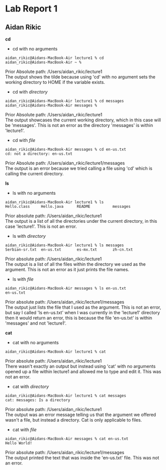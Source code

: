 # Lab Report 1
## Aidan Rikic

**cd**
* cd with no arguments
```
aidan_rikic@Aidans-MacBook-Air lecture1 % cd
aidan_rikic@Aidans-MacBook-Air ~ % 
```
Prior Absolute path: /Users/aidan_rikic/lecture1 \
The output shows the tilde because using 'cd' with no argument sets the working directory to HOME if the variable exists.

* cd with *directory*
```
aidan_rikic@Aidans-MacBook-Air lecture1 % cd messages 
aidan_rikic@Aidans-MacBook-Air messages %
```
Prior Absolute path: /Users/aidan_rikic/lecture1 \
The output showcases the current working directory, which in this case will be 'messages'. This is not an error as the directory 'messages' is within 'lecture1'.

* cd with *file*
```
aidan_rikic@Aidans-MacBook-Air messages % cd en-us.txt
cd: not a directory: en-us.txt
```
Prior Absolute path: /Users/aidan_rikic/lecture1/messages \
The output is an error because we tried calling a file using 'cd' which is calling the current directory. 

**ls** 
* ls with no arguments
```
aidan_rikic@Aidans-MacBook-Air lecture1 % ls
Hello.class     Hello.java      README          messages
```
Prior absolute path: /Users/aidan_rikic/lecture1 \
The output is a list of all the directories under the current directory, in this case 'lecture1'. This is not an error. 

* ls with *directory*
```
aidan_rikic@Aidans-MacBook-Air lecture1 % ls messages 
Serbian-sr.txt  en-us.txt       es-mx.txt       zh-cn.txt
```
Prior absolute path: /Users/aidan_rikic/lecture1 \
The output is a list of all the files within the directory we used as the argument. This is not an error as it just prints the file names.

* ls with *file*
```
aidan_rikic@Aidans-MacBook-Air messages % ls en-us.txt
en-us.txt
```
Prior absolute path: /Users/aidan_rikic/lecture1/messages \
The output just lists the file that I used as the argument. This is not an error, but say I called 'ls en-us.txt' when I was currently in the 'lecture1' directory then it would return an error, this is because the file 'en-us.txt' is within 'messages' and not 'lecture1'. 

**cat** 
* cat with no arguments
```
aidan_rikic@Aidans-MacBook-Air lecture1 % cat

```
Prior absolute path: /Users/aidan_rikic/lecture1 \
There wasn't exactly an output but instead using 'cat' with no arguments opened up a file within lecture1 and allowed me to type and edit it. This was not an error. 

* cat with *directory*
```
aidan_rikic@Aidans-MacBook-Air lecture1 % cat messages
cat: messages: Is a directory
```
Prior absolute path: /Users/aidan_rikic/lecture1 \
The output was an error message telling us that the argument we offered wasn't a file, but instead a directory. Cat is only applicable to files. 

* cat with *file*
```
aidan_rikic@Aidans-MacBook-Air messages % cat en-us.txt
Hello World!
```
Prior absolute path: /Users/aidan_rikic/lecture1/messages \
The output printed the text that was inside the 'en-us.txt' file. This was not an error. 
